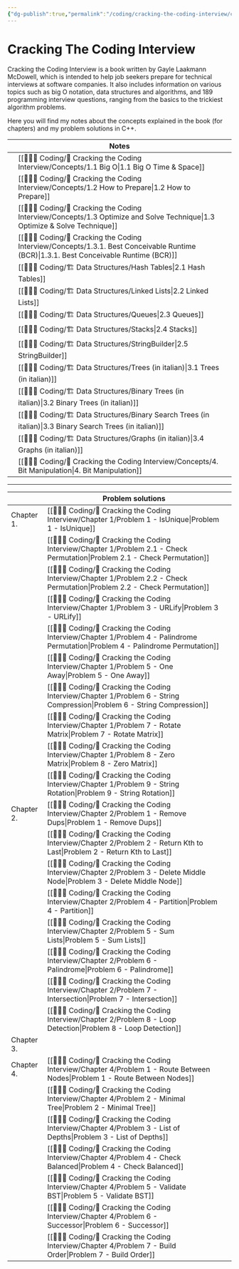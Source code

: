 ```yaml
---
{"dg-publish":true,"permalink":"/coding/cracking-the-coding-interview/cracking-the-coding-interview/","created":"2023-02-23T23:50:20.400+01:00","updated":"2023-02-23T23:50:20.400+01:00"}
---
```


# Cracking The Coding Interview
Cracking the Coding Interview is a book written by Gayle Laakmann McDowell, which is intended to help job seekers prepare for technical interviews at software companies. It also includes information on various topics such as big O notation, data structures and algorithms, and 189 programming interview questions, ranging from the basics to the trickiest algorithm problems.

Here you will find my notes about the concepts explained in the book (for chapters) and my problem solutions in C++.

|     | **Notes**                                                                  |     |
| --- | -------------------------------------------------------------------------- | --- |
|     | [[👨🏼‍💻 Coding/📝 Cracking the Coding Interview/Concepts/1.1 Big O\|1.1 Big O Time & Space]]                                      |     |
|     | [[👨🏼‍💻 Coding/📝 Cracking the Coding Interview/Concepts/1.2 How to Prepare\|1.2 How to Prepare]]                                                     |     |
|     | [[👨🏼‍💻 Coding/📝 Cracking the Coding Interview/Concepts/1.3 Optimize and Solve Technique\|1.3 Optimize & Solve Technique]]       |     | 
|     | [[👨🏼‍💻 Coding/📝 Cracking the Coding Interview/Concepts/1.3.1. Best Conceivable Runtime (BCR)\|1.3.1. Best Conceivable Runtime (BCR)]]                                  |     |
|     | [[👨🏼‍💻 Coding/🏗 Data Structures/Hash Tables\|2.1 Hash Tables]]                                           |     |
|     | [[👨🏼‍💻 Coding/🏗 Data Structures/Linked Lists\|2.2 Linked Lists]]                                         |     |
|     | [[👨🏼‍💻 Coding/🏗 Data Structures/Queues\|2.3 Queues]]                                                     |     |
|     | [[👨🏼‍💻 Coding/🏗 Data Structures/Stacks\|2.4 Stacks]]                                                     |     |
|     | [[👨🏼‍💻 Coding/🏗 Data Structures/StringBuilder\|2.5 StringBuilder]]                                       |     |
|     | [[👨🏼‍💻 Coding/🏗 Data Structures/Trees (in italian)\|3.1 Trees (in italian)]]                             |     |
|     | [[👨🏼‍💻 Coding/🏗 Data Structures/Binary Trees (in italian)\|3.2 Binary Trees (in italian)]]               |     |
|     | [[👨🏼‍💻 Coding/🏗 Data Structures/Binary Search Trees (in italian)\|3.3 Binary Search Trees (in italian)]] |     |
|     | [[👨🏼‍💻 Coding/🏗 Data Structures/Graphs (in italian)\|3.4 Graphs (in italian)]]                           |     |
|     | [[👨🏼‍💻 Coding/📝 Cracking the Coding Interview/Concepts/4. Bit Manipulation\|4. Bit Manipulation]]                                                    |     |

---

|            | **Problem solutions**                  |     |
| ---------- | -------------------------------------- | --- |
| Chapter 1. | [[👨🏼‍💻 Coding/📝 Cracking the Coding Interview/Chapter 1/Problem 1 - IsUnique\|Problem 1 - IsUnique]]               |     |
|            | [[👨🏼‍💻 Coding/📝 Cracking the Coding Interview/Chapter 1/Problem 2.1 - Check Permutation\|Problem 2.1 - Check Permutation]]    |     |
|            | [[👨🏼‍💻 Coding/📝 Cracking the Coding Interview/Chapter 1/Problem 2.2 - Check Permutation\|Problem 2.2 - Check Permutation]]    |     |
|            | [[👨🏼‍💻 Coding/📝 Cracking the Coding Interview/Chapter 1/Problem 3 - URLify\|Problem 3 - URLify]]                 |     |
|            | [[👨🏼‍💻 Coding/📝 Cracking the Coding Interview/Chapter 1/Problem 4 - Palindrome Permutation\|Problem 4 - Palindrome Permutation]] |     |
|            | [[👨🏼‍💻 Coding/📝 Cracking the Coding Interview/Chapter 1/Problem 5 - One Away\|Problem 5 - One Away]]               |     |
|            | [[👨🏼‍💻 Coding/📝 Cracking the Coding Interview/Chapter 1/Problem 6 - String Compression\|Problem 6 - String Compression]]     |     |
|            | [[👨🏼‍💻 Coding/📝 Cracking the Coding Interview/Chapter 1/Problem 7 - Rotate Matrix\|Problem 7 - Rotate Matrix]]          |     |
|            | [[👨🏼‍💻 Coding/📝 Cracking the Coding Interview/Chapter 1/Problem 8 - Zero Matrix\|Problem 8 - Zero Matrix]]            |     |
|            | [[👨🏼‍💻 Coding/📝 Cracking the Coding Interview/Chapter 1/Problem 9 - String Rotation\|Problem 9 - String Rotation]]        |     |
| Chapter 2. | [[👨🏼‍💻 Coding/📝 Cracking the Coding Interview/Chapter 2/Problem 1 - Remove Dups\|Problem 1 - Remove Dups]]            |     |
|            | [[👨🏼‍💻 Coding/📝 Cracking the Coding Interview/Chapter 2/Problem 2 - Return Kth to Last\|Problem 2 - Return Kth to Last]]     |     |
|            | [[👨🏼‍💻 Coding/📝 Cracking the Coding Interview/Chapter 2/Problem 3 - Delete Middle Node\|Problem 3 - Delete Middle Node]]     |     |
|            | [[👨🏼‍💻 Coding/📝 Cracking the Coding Interview/Chapter 2/Problem 4 - Partition\|Problem 4 - Partition]]              |     |
|            | [[👨🏼‍💻 Coding/📝 Cracking the Coding Interview/Chapter 2/Problem 5 - Sum Lists\|Problem 5 - Sum Lists]]              |     |
|            | [[👨🏼‍💻 Coding/📝 Cracking the Coding Interview/Chapter 2/Problem 6 - Palindrome\|Problem 6 - Palindrome]]             |     |
|            | [[👨🏼‍💻 Coding/📝 Cracking the Coding Interview/Chapter 2/Problem 7 - Intersection\|Problem 7 - Intersection]]           |     |
|            | [[👨🏼‍💻 Coding/📝 Cracking the Coding Interview/Chapter 2/Problem 8 - Loop Detection\|Problem 8 - Loop Detection]]         |     |
| Chapter 3. |                                        |     |
| Chapter 4. | [[👨🏼‍💻 Coding/📝 Cracking the Coding Interview/Chapter 4/Problem 1 - Route Between Nodes\|Problem 1 - Route Between Nodes]]    |     |
|            | [[👨🏼‍💻 Coding/📝 Cracking the Coding Interview/Chapter 4/Problem 2 - Minimal Tree\|Problem 2 - Minimal Tree]]           |     |
|            | [[👨🏼‍💻 Coding/📝 Cracking the Coding Interview/Chapter 4/Problem 3 - List of Depths\|Problem 3 - List of Depths]]         |     |
|            | [[👨🏼‍💻 Coding/📝 Cracking the Coding Interview/Chapter 4/Problem 4 - Check Balanced\|Problem 4 - Check Balanced]]         |     |
|            | [[👨🏼‍💻 Coding/📝 Cracking the Coding Interview/Chapter 4/Problem 5 - Validate BST\|Problem 5 - Validate BST]]           |     |
|            | [[👨🏼‍💻 Coding/📝 Cracking the Coding Interview/Chapter 4/Problem 6 - Successor\|Problem 6 - Successor]]              |     |
|            | [[👨🏼‍💻 Coding/📝 Cracking the Coding Interview/Chapter 4/Problem 7 - Build Order\|Problem 7 - Build Order]]            |     |
